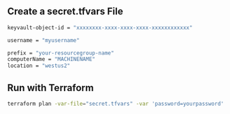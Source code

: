 ## Create a secret.tfvars File

```bash
keyvault-object-id = "xxxxxxxx-xxxx-xxxx-xxxx-xxxxxxxxxxxx"

username = "myusername"

prefix = "your-resourcegroup-name"
computerName = "MACHINENAME"
location = "westus2"
```

## Run with Terraform

```bash
terraform plan -var-file="secret.tfvars" -var 'password=yourpassword'
```

